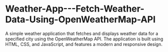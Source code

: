 # Weather-App---Fetch-Weather-Data-Using-OpenWeatherMap-API
A simple weather application that fetches and displays weather data for a specified city using the OpenWeatherMap API. The application is built using HTML, CSS, and JavaScript, and features a modern and responsive design.
